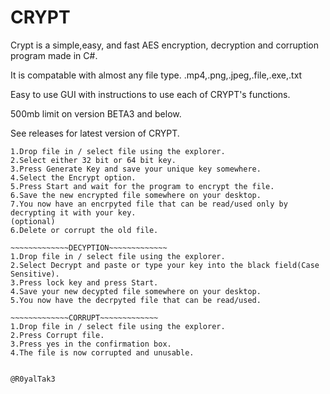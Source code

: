# CRYPT
Crypt is a simple,easy, and fast AES encryption, decryption and corruption program made in C#.

It is compatable with almost any file type. .mp4,.png,.jpeg,.file,.exe,.txt

Easy to use GUI with instructions to use each of CRYPT's functions.


500mb limit on version BETA3 and below.


See releases for latest version of CRYPT.

~~~~~~~~~~~~~ENCRYPTION~~~~~~~~~~~~~
1.Drop file in / select file using the explorer.
2.Select either 32 bit or 64 bit key.
3.Press Generate Key and save your unique key somewhere.
4.Select the Encrypt option.
5.Press Start and wait for the program to encrypt the file.
6.Save the new encrypted file somewhere on your desktop.
7.You now have an encrpyted file that can be read/used only by decrypting it with your key.
(optional)
6.Delete or corrupt the old file.

~~~~~~~~~~~~~DECYPTION~~~~~~~~~~~~~
1.Drop file in / select file using the explorer.
2.Select Decrypt and paste or type your key into the black field(Case Sensitive).
3.Press lock key and press Start.
4.Save your new decypted file somewhere on your desktop.
5.You now have the decrpyted file that can be read/used.

~~~~~~~~~~~~~CORRUPT~~~~~~~~~~~~~
1.Drop file in / select file using the explorer.
2.Press Corrupt file.
3.Press yes in the confirmation box.
4.The file is now corrupted and unusable.


@R0yalTak3
